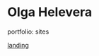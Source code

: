 # Olga Helevera
portfolio: sites

[landing](https://olgatop.github.io/%D0%BA%D0%B2%D0%B0%D1%80%D1%82%D0%B8%D1%80%D1%8B/La%20Casa/#/ "Сайт агенства недвижимости")
